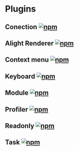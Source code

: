 Plugins
=

Conection [![npm](https://img.shields.io/npm/v/rete-connection-plugin.svg)](https://www.npmjs.com/package/rete-connection-plugin)
-

Alight Renderer [![npm](https://img.shields.io/npm/v/rete-alight-render-plugin.svg)](https://www.npmjs.com/package/rete-alight-render-plugin)
-

Context menu [![npm](https://img.shields.io/npm/v/rete-context-menu-plugin.svg)](https://www.npmjs.com/package/rete-context-menu-plugin)
-

Keyboard [![npm](https://img.shields.io/npm/v/rete-keyboard-plugin.svg)](https://www.npmjs.com/package/rete-keyboard-plugin)
-

Module [![npm](https://img.shields.io/npm/v/rete-module-plugin.svg)](https://www.npmjs.com/package/rete-module-plugin)
-

Profiler [![npm](https://img.shields.io/npm/v/rete-profiler-plugin.svg)](https://www.npmjs.com/package/rete-profiler-plugin)
-

Readonly [![npm](https://img.shields.io/npm/v/rete-readonly-plugin.svg)](https://www.npmjs.com/package/rete-readonly-plugin)
-

Task [![npm](https://img.shields.io/npm/v/rete-task-plugin.svg)](https://www.npmjs.com/package/rete-task-plugin)
-